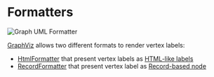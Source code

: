 <!-- markdownlint-disable MD013 -->
# Formatters

![Graph UML Formatter](./formatter.graphviz.svg)

[GraphViz](https://graphviz.org/) allows two different formats to render vertex labels:

* [HtmlFormatter](https://github.com/llaville/graph-uml/blob/master/src/Formatter/HtmlFormatter.php) that present vertex labels as [HTML-like labels](https://github.com/graphp/graphviz#html-like-labels)
* [RecordFormatter](https://github.com/llaville/graph-uml/blob/master/src/Formatter/RecordFormatter.php) that present vertex label as [Record-based node](https://github.com/graphp/graphviz#record-based-nodes)
